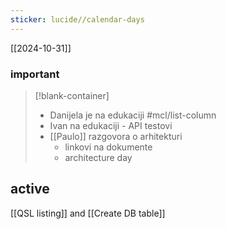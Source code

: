 ```yaml
---
sticker: lucide//calendar-days
---
```

[[2024-10-31]]

### important

> [!blank-container]
> - Danijela je na edukaciji #mcl/list-column
> - Ivan na edukaciji - API testovi
> - [[Paulo]] razgovora o arhitekturi
>	- linkovi na dokumente
>	- architecture day
## active
[[QSL listing]] and [[Create DB table]]
